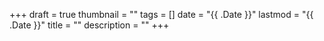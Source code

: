 +++
draft = true
thumbnail = ""
tags = []
date = "{{ .Date }}"
lastmod = "{{ .Date }}"
title = ""
description = ""
+++
